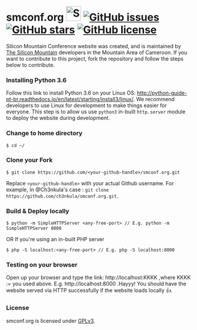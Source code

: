 smconf.org <img src="http://i.imgur.com/Cj4rMrS.gif" height="40" alt="Swimming Octocat" title="smconf.org"> [![GitHub issues](https://img.shields.io/github/issues/silicon-mountain/smconf.org.svg)](https://github.com/silicon-mountain/smconf.org/issues) [![GitHub stars](https://img.shields.io/github/stars/silicon-mountain/smconf.org.svg)](https://github.com/silicon-mountain/smconf.org/stargazers) [![GitHub license](https://img.shields.io/badge/license-AGPL-blue.svg)](https://raw.githubusercontent.com/silicon-mountain/smconf.org/master/LICENSE)
==============

Silicon Mountain Conference website was created, and is maintained by [The Silicon Mountain](https://en.wikipedia.org/wiki/Silicon_Mountain) developers in the Mountain Area of Cameroon. If you want to contribute to this project, fork the repository and follow the steps below to contribute.


### Installing Python 3.6

Follow this link to install Python 3.6 on your Linux OS: http://python-guide-pt-br.readthedocs.io/en/latest/starting/install3/linux/. We recommend developers to use Linux for development to make things easier for everyone. This step is to allow us use `python3` in-built `http.server` module to deploy the website during development.


### Change to home directory

```
$ cd ~/
```


### Clone your Fork

```
$ git clone https://github.com/<your-github-handle>/smconf.org.git
```
Replace `<your-github-handle>` with your actual Github username. For example, In @Ch3nkula's case : `git clone https://github.com/ch3nkula/smconf.org.git`.


### Build & Deploy locally

```
$ python -m SimpleHTTPServer <any-free-port> // E.g. python -m SimpleHTTPServer 8000
```
OR If you're using an in-built PHP server

```
$ php -S localhost:<any-free-port> // E.g. php -S localhost:8000
```


### Testing on your browser

Open up your browser and type the link: http://localhost:KKKK ,where KKKK := <any-free-port> you used above. E.g. http://localhost:8000 .Hayyy! You should have the website served via HTTP successfully if the website loads locally :+1:.


### License

smconf.org is licensed under [GPLv3](LICENSE).
